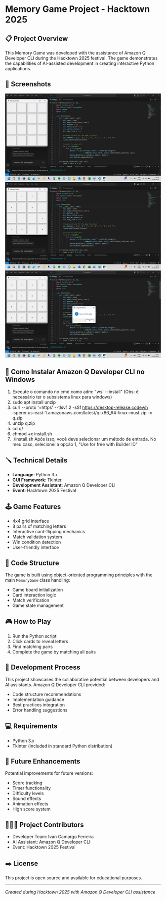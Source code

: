 # Memory Game Project - Hacktown 2025

## 📋 Project Overview
This Memory Game was developed with the assistance of Amazon Q Developer CLI during the Hacktown 2025 festival. The game demonstrates the capabilities of AI-assisted development in creating interactive Python applications.

## 📸 Screenshots
![Inicio do Jogo](imagem3.jpg)
![Meio do Jogo](imagem4.jpg)
![Fim do Jogo](imagem5.jpg)

## 🔌 Como Instalar Amazon Q Developer CLI no Windows

1. Execute o comando no cmd como adm: "wsl --install"  (Obs: é necessário ter o subsistema linux para windows)
2. sudo apt install unzip
3. curl --proto '=https' --tlsv1.2 -sSf https://desktop-release.codewh isperer.us-east-1.amazonaws.com/latest/q-x86_64-linux-musl.zip -o q.zip
4. unzip q.zip
5. cd q/
6. chmod +x install.sh
7. ./install.sh
   Após isso, você deve selecionar um método de entrada. No meu caso, selecionei a opção 1, "Use for free with Builder ID"

## 🪛 Technical Details
- **Language**: Python 3.x
- **GUI Framework**: Tkinter
- **Development Assistant**: Amazon Q Developer CLI
- **Event**: Hacktown 2025 Festival

## 🕹️ Game Features
- 4x4 grid interface
- 8 pairs of matching letters
- Interactive card-flipping mechanics
- Match validation system
- Win condition detection
- User-friendly interface

## 🤖 Code Structure
The game is built using object-oriented programming principles with the main `MemoryGame` class handling:
- Game board initialization
- Card interaction logic
- Match verification
- Game state management

## 🎮 How to Play
1. Run the Python script
2. Click cards to reveal letters
3. Find matching pairs
4. Complete the game by matching all pairs

## 📝 Development Process
This project showcases the collaborative potential between developers and AI assistants. Amazon Q Developer CLI provided:
- Code structure recommendations
- Implementation guidance
- Best practices integration
- Error handling suggestions

## 💻 Requirements
- Python 3.x
- Tkinter (included in standard Python distribution)

## 🔮 Future Enhancements
Potential improvements for future versions:
- Score tracking
- Timer functionality
- Difficulty levels
- Sound effects
- Animation effects
- High score system

## 👨🏻‍💻 Project Contributors
- Developer Team: Ivan Camargo Ferreira
- AI Assistant: Amazon Q Developer CLI
- Event: Hacktown 2025 Festival

## ✒️ License
This project is open source and available for educational purposes.

---
*Created during Hacktown 2025 with Amazon Q Developer CLI assistance*




